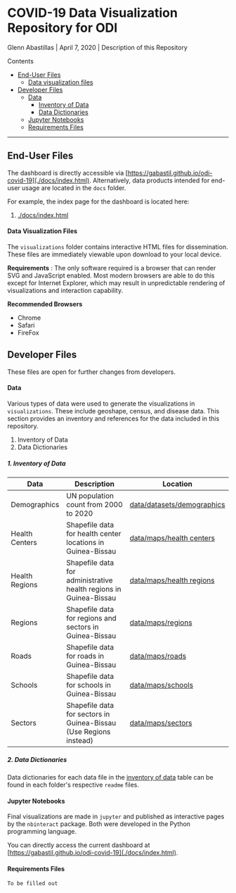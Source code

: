 # COVID-19 Data Visualization Repository for ODI
Glenn Abastillas | April 7, 2020 | Description of this Repository

Contents
  * [End-User Files](#end-user-files)
    * [Data visualization files](#data-visualization-files)
  * [Developer Files](#developer-files)
    * [Data](#data)
      * [Inventory of Data](#inventory-of-data)
      * [Data Dictionaries](#data-dictionaries)
    * [Jupyter Notebooks](#jupyter-notebooks)
    * [Requirements Files](#requirements-files)

---
<a id='end-user'></a>
## End-User Files

The dashboard is directly accessible via [https://gabastil.github.io/odi-covid-19](./docs/index.html). Alternatively, data products intended for end-user usage are located in the `docs` folder.

For example, the index page for the dashboard is located here:
  1. [./docs/index.html](./docs/index.html)

<a id='data-visualization-files'></a>
#### Data Visualization Files

The `visualizations` folder contains interactive HTML files for dissemination. These files are immediately viewable upon download to your local device.

**Requirements** : The only software required is a browser that can render SVG and JavaScript enabled. Most modern browsers are able to do this except for Internet Explorer, which may result in unpredictable rendering of visualizations and interaction capability.

**Recommended Browsers**
  - Chrome
  - Safari
  - FireFox

<a id='developer'></a>
## Developer Files

These files are open for further changes from developers.

<a id='data'></a>
#### Data

Various types of data were used to generate the visualizations in `visualizations`. These include geoshape, census, and disease data. This section provides an inventory and references for the data included in this repository.

  1. Inventory of Data
  2. Data Dictionaries

<a id='inventory-of-data'></a>
##### 1. Inventory of Data

Data | Description | Location
--- | --- | ---
Demographics | UN population count from 2000 to 2020 | [data/datasets/demographics](github.com/gabastil/odi-covid-19/tree/master/data/datasets/demographics)
Health Centers | Shapefile data for health center locations in Guinea-Bissau | [data/maps/health centers](github.com/gabastil/odi-covid-19/tree/master/data/maps/health%20centers)
Health Regions | Shapefile data for administrative health regions in Guinea-Bissau | [data/maps/health regions](github.com/gabastil/odi-covid-19/tree/master/data/maps/health%20regions)
Regions | Shapefile data for regions and sectors in Guinea-Bissau | [data/maps/regions](github.com/gabastil/odi-covid-19/tree/master/data/maps/regions)
Roads | Shapefile data for roads in Guinea-Bissau | [data/maps/roads](github.com/gabastil/odi-covid-19/tree/master/data/maps/roads)
Schools | Shapefile data for schools in Guinea-Bissau | [data/maps/schools](github.com/gabastil/odi-covid-19/tree/master/data/maps/schools)
Sectors | Shapefile data for sectors in Guinea-Bissau (Use Regions instead) | [data/maps/sectors](github.com/gabastil/odi-covid-19/tree/master/data/maps/sectors)



<a id='data-dictionaries'></a>
##### 2. Data Dictionaries

Data dictionaries for each data file in the [inventory of data](#inventory-of-data) table can be found in each folder's respective `readme` files.

<a id='jupyter-notebooks'></a>
#### Jupyter Notebooks

Final visualizations are made in `jupyter` and published as interactive pages by the `nbinteract` package. Both were developed in the Python programming language.

You can directly access the current dashboard at [https://gabastil.github.io/odi-covid-19](./docs/index.html).

<a id='requirements-files'></a>
#### Requirements Files

`To be filled out`